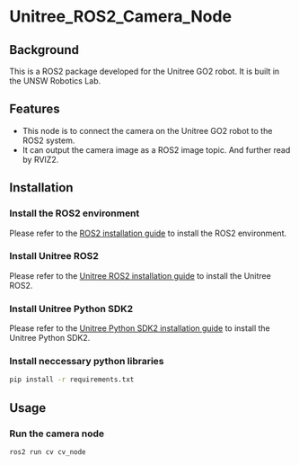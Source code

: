 # Unitree_ROS2_Camera_Node

## Background
This is a ROS2 package developed for the Unitree GO2 robot. It is built in the UNSW Robotics Lab.

## Features
- This node is to connect the camera on the Unitree GO2 robot to the ROS2 system.
- It can output the camera image as a ROS2 image topic. And further read by RVIZ2.

## Installation

### Install the ROS2 environment
Please refer to the [ROS2 installation guide](https://docs.ros.org/en/humble/Installation.html) to install the ROS2 environment.

### Install Unitree ROS2
Please refer to the [Unitree ROS2 installation guide](https://github.com/unitree-robotics/unitree_ros2) to install the Unitree ROS2.

### Install Unitree Python SDK2
Please refer to the [Unitree Python SDK2 installation guide](https://github.com/unitree-robotics/unitree_python_sdk2) to install the Unitree Python SDK2.

### Install neccessary python libraries
```bash
pip install -r requirements.txt
```

## Usage

### Run the camera node
```bash
ros2 run cv cv_node
```

